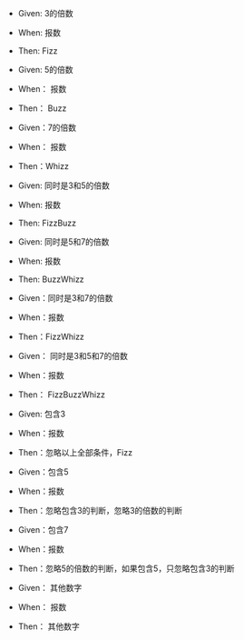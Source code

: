 - Given: 3的倍数
- When: 报数
- Then: Fizz

- Given: 5的倍数
- When： 报数
- Then： Buzz

- Given：7的倍数
- When： 报数
- Then：Whizz

- Given: 同时是3和5的倍数
- When: 报数
- Then: FizzBuzz

- Given: 同时是5和7的倍数
- When: 报数
- Then: BuzzWhizz

- Given：同时是3和7的倍数
- When：报数
- Then：FizzWhizz

- Given： 同时是3和5和7的倍数
- When：报数
- Then： FizzBuzzWhizz

- Given: 包含3
- When：报数
- Then：忽略以上全部条件，Fizz

- Given：包含5
- When：报数
- Then：忽略包含3的判断，忽略3的倍数的判断

- Given：包含7
- When：报数
- Then：忽略5的倍数的判断，如果包含5，只忽略包含3的判断

- Given： 其他数字
- When： 报数
- Then： 其他数字